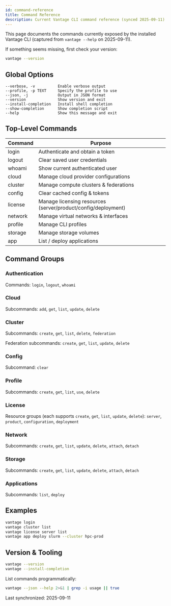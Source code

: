 ```yaml
---
id: command-reference
title: Command Reference
description: Current Vantage CLI command reference (synced 2025-09-11)
---
```


This page documents the commands currently exposed by the installed Vantage CLI (captured from `vantage --help` on 2025-09-11).

If something seems missing, first check your version:

```bash
vantage --version
```

## Global Options

```text
--verbose, -v          Enable verbose output
--profile, -p TEXT     Specify the profile to use
--json, -j             Output in JSON format
--version              Show version and exit
--install-completion   Install shell completion
--show-completion      Show completion script
--help                 Show this message and exit
```

## Top-Level Commands

| Command | Purpose |
|---------|---------|
| login   | Authenticate and obtain a token |
| logout  | Clear saved user credentials |
| whoami  | Show current authenticated user |
| cloud   | Manage cloud provider configurations |
| cluster | Manage compute clusters & federations |
| config  | Clear cached config & tokens |
| license | Manage licensing resources (server/product/config/deployment) |
| network | Manage virtual networks & interfaces |
| profile | Manage CLI profiles |
| storage | Manage storage volumes |
| app     | List / deploy applications |

## Command Groups

### Authentication

Commands: `login`, `logout`, `whoami`

### Cloud

Subcommands: `add`, `get`, `list`, `update`, `delete`

### Cluster

Subcommands: `create`, `get`, `list`, `delete`, `federation`

Federation subcommands: `create`, `get`, `list`, `update`, `delete`

### Config

Subcommand: `clear`

### Profile

Subcommands: `create`, `get`, `list`, `use`, `delete`

### License

Resource groups (each supports `create`, `get`, `list`, `update`, `delete`): `server`, `product`, `configuration`, `deployment`

### Network

Subcommands: `create`, `get`, `list`, `update`, `delete`, `attach`, `detach`

### Storage

Subcommands: `create`, `get`, `list`, `update`, `delete`, `attach`, `detach`

### Applications

Subcommands: `list`, `deploy`

## Examples

```bash
vantage login
vantage cluster list
vantage license server list
vantage app deploy slurm --cluster hpc-prod
```

## Version & Tooling

```bash
vantage --version
vantage --install-completion
```

List commands programmatically:

```bash
vantage --json --help 2>&1 | grep -i usage || true
```

Last synchronized: 2025-09-11

